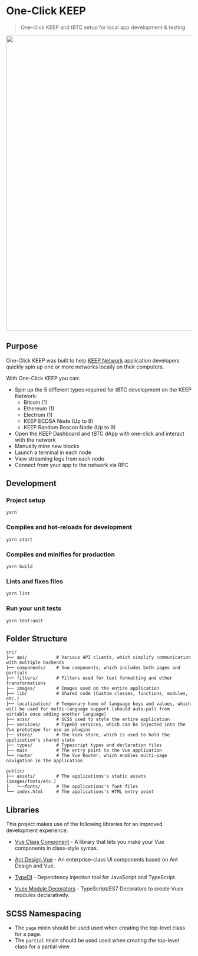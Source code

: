 # One-Click KEEP

> One-click KEEP and tBTC setup for local app development & testing

<img width="800" src="https://user-images.githubusercontent.com/20102664/94516832-f2f0bf80-01e3-11eb-9f9c-0db037a9b505.png">

## Purpose

One-Click KEEP was built to help [KEEP Network](https://keep.network/) application developers quickly spin up one or more networks locally on their computers.

With One-Click KEEP you can:

* Spin up the 5 different types required for tBTC development on the KEEP Network:
    * Bitcoin (1)
    * Ethereum (1)
    * Electrum (1)
    * KEEP ECDSA Node (Up to 9)
    * KEEP Random Beacon Node (Up to 9)
* Open the KEEP Dashboard and tBTC dApp with one-click and interact with the network
* Manually mine new blocks
* Launch a terminal in each node
* View streaming logs from each node
* Connect from your app to the network via RPC

## Development

### Project setup
```
yarn
```

### Compiles and hot-reloads for development
```
yarn start
```

### Compiles and minifies for production
```
yarn build
```

### Lints and fixes files
```
yarn lint
```

### Run your unit tests
```
yarn test:unit
```

## Folder Structure

    src/
    ├── api/           # Various API clients, which simplify communication with multiple backends
    ├── components/    # Vue components, which includes both pages and partials
    ├── filters/       # Filters used for text formatting and other transformations
    ├── images/        # Images used on the entire application
    ├── lib/           # Shared code (Custom classes, functions, modules, etc.)
    ├── localization/  # Temporary home of language keys and values, which will be used for multi-language support (should auto-pull from airtable once adding another language)
    ├── scss/          # SCSS used to style the entire application
    ├── services/      # TypeDI services, which can be injected into the Vue prototype for use as plugins
    ├── store/         # The Vuex store, which is used to hold the application's shared state
    ├── types/         # Typescript types and declaration files
    ├── main           # The entry point to the Vue application
    └── router         # The Vue Router, which enables multi-page navigation in the application

    public/
    ├── assets/        # The applications's static assets (images/fonts/etc.)
    ├   └──fonts/      # The applications's font files
    └── index.html     # The applications's HTML entry point

## Libraries
This project makes use of the following libraries for an improved development experience:
* [Vue Class Component](https://class-component.vuejs.org) - A library that lets you make your Vue components in class-style syntax.
* [Ant Design Vue](https://www.antdv.com/docs/vue/introduce) - An enterprise-class UI components based on Ant Design and Vue.
* [TypeDI](https://github.com/typestack/typedi) - Dependency injection tool for JavaScript and TypeScript.

* [Vuex Module Decorators](https://championswimmer.in/vuex-module-decorators) - TypeScript/ES7 Decorators to create Vuex modules declaratively.

## SCSS Namespacing

* The `page` mixin should be used used when creating the top-level class for a page.
* The `partial` mixin should be used used when creating the top-level class for a partial view.

